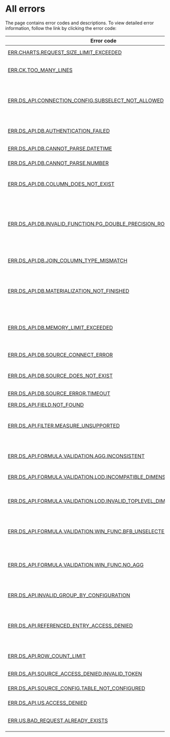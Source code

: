 # All errors

The page contains error codes and descriptions.
To view detailed error information, follow the link by clicking the error code:

Error code | Description |
----- | ----- |
[ERR.CHARTS.REQUEST_SIZE_LIMIT_EXCEEDED](ERR-CHARTS-REQUEST_SIZE_LIMIT_EXCEEDED.md) | Request size limit exceeded |
[ERR.CK.TOO_MANY_LINES](ERR-CK_TOO_MANY_LINES.md) | Too many series on the chart |
[ERR.DS_API.CONNECTION_CONFIG.SUBSELECT_NOT_ALLOWED](ERR-DS_API-CONNECTION_CONFIG-SUBSELECT_NOT_ALLOWED.md) | Subquery source is disallowed in the connection settings |
[ERR.DS_API.DB.AUTHENTICATION_FAILED](ERR-DS_API-DB-AUTHENTICATION_FAILED.md) | Database authentication failed |
[ERR.DS_API.DB.CANNOT_PARSE.DATETIME](ERR-DS_API-DB-CANNOT_PARSE-DATETIME.md) | Cannot parse datetime |
[ERR.DS_API.DB.CANNOT_PARSE.NUMBER](ERR-DS_API-DB-CANNOT_PARSE-NUMBER.md) | Cannot parse number |
[ERR.DS_API.DB.COLUMN_DOES_NOT_EXIST](ERR-DS_API-DB-COLUMN_DOES_NOT_EXIST.md) | Requested database column does not exist |
[ERR.DS_API.DB.INVALID_FUNCTION.PG_DOUBLE_PRECISION_ROUND](ERR-DS_API-DB-INVALID_FUNCTION-PG_DOUBLE_PRECISION_ROUND.md) | ROUND with precision parameter is not supported for double precision data type in PostgreSQL
[ERR.DS_API.DB.JOIN_COLUMN_TYPE_MISMATCH](ERR-DS_API-DB-JOIN_COLUMN_TYPE_MISMATCH.md) | Columns in JOIN have different types |
[ERR.DS_API.DB.MATERIALIZATION_NOT_FINISHED](ERR-DS_API-DB-MATERIALIZATION_NOT_FINISHED.md) | Data is not available because materialization is not yet complete |
[ERR.DS_API.DB.MEMORY_LIMIT_EXCEEDED](ERR-DS_API-DB-MEMORY_LIMIT_EXCEEDED.md) | Memory limit has been exceeded during query execution |
[ERR.DS_API.DB.SOURCE_CONNECT_ERROR](ERR-DS_API-DB-SOURCE_CONNECT_ERROR.md) | Data source refused connection |
[ERR.DS_API.DB.SOURCE_DOES_NOT_EXIST](ERR-DS_API-DB-SOURCE_DOES_NOT_EXIST.md) | Data source (table) does not exist |
[ERR.DS_API.DB.SOURCE_ERROR.TIMEOUT](ERR-DS_API-DB-SOURCE_ERROR-TIMEOUT.md) | Data source timed out |
[ERR.DS_API.FIELD.NOT_FOUND](ERR-DS_API-FIELD-NOT_FOUND.md) | Unknown field |
[ERR.DS_API.FILTER.MEASURE_UNSUPPORTED](ERR-DS_API-FILTER-MEASURE_UNSUPPORTED.md) | Measure filter is unsupported for this type of query |
[ERR.DS_API.FORMULA.VALIDATION.AGG.INCONSISTENT](ERR-DS_API-FORMULA-VALIDATION-AGG-INCONSISTENT.md) | Inconsistent aggregation among operands |
[ERR.DS_API.FORMULA.VALIDATION.LOD.INCOMPATIBLE_DIMENSIONS](ERR-DS_API-FORMULA-VALIDATION-LOD-INCOMPATIBLE_DIMENSIONS.md) | Incompatible dimensions |
[ERR.DS_API.FORMULA.VALIDATION.LOD.INVALID_TOPLEVEL_DIMENSIONS](ERR-DS_API-FORMULA-VALIDATION-LOD-INVALID_TOPLEVEL_DIMENSIONS.md) | Invalid top-level LOD dimension found in expression |
[ERR.DS_API.FORMULA.VALIDATION.WIN_FUNC.BFB_UNSELECTED_DIMENSION](ERR-DS_API-FORMULA-VALIDATION-WIN_FUNC-BFB_UNSELECTED_DIMENSION.md) | Window function has unselected dimension |
[ERR.DS_API.FORMULA.VALIDATION.WIN_FUNC.NO_AGG](ERR-DS_API-FORMULA-VALIDATION-WIN_FUNC-NO_AGG.md) | Window function has no aggregated expressions among its arguments |
[ERR.DS_API.INVALID_GROUP_BY_CONFIGURATION](ERR-DS_API-INVALID_GROUP_BY_CONFIGURATION.md) | Invalid grouping configuration |
[ERR.DS_API.REFERENCED_ENTRY_ACCESS_DENIED](ERR-DS_API-REFERENCED_ENTRY_ACCESS_DENIED.md) | Referenced connection \<connection id> cannot be loaded: access denied |
[ERR.DS_API.ROW_COUNT_LIMIT](ERR-DS_API-ROW_COUNT_LIMIT.md) | Received too many result data rows |
[ERR.DS_API.SOURCE_ACCESS_DENIED.INVALID_TOKEN](ERR-DS_API-SOURCE_ACCESS_DENIED-INVALID_TOKEN.md) | Invalid user token |
[ERR.DS_API.SOURCE_CONFIG.TABLE_NOT_CONFIGURED](ERR-DS_API-SOURCE_CONFIG-TABLE_NOT_CONFIGURED.md) | Table is not ready yet |
[ERR.DS_API.US.ACCESS_DENIED](ERR-DS_API-US-ACCESS_DENIED.md) | Access denied |
[ERR.US.BAD_REQUEST.ALREADY_EXISTS](ERR-US-BAD_REQUEST-ALREADY_EXISTS.md) | Could not create \<object type> |
